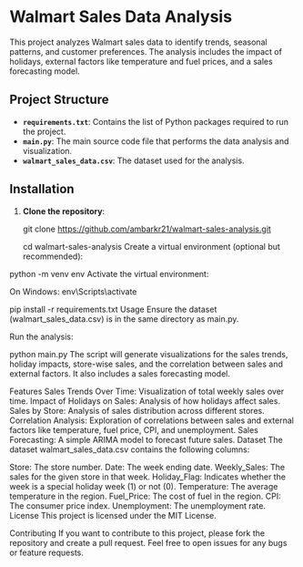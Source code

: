 # Walmart Sales Data Analysis

This project analyzes Walmart sales data to identify trends, seasonal patterns, and customer preferences. The analysis includes the impact of holidays, external factors like temperature and fuel prices, and a sales forecasting model.

## Project Structure

- **`requirements.txt`**: Contains the list of Python packages required to run the project.
- **`main.py`**: The main source code file that performs the data analysis and visualization.
- **`walmart_sales_data.csv`**: The dataset used for the analysis.

## Installation

1. **Clone the repository**:
   
   git clone https://github.com/ambarkr21/walmart-sales-analysis.git
   
   cd walmart-sales-analysis
Create a virtual environment (optional but recommended):

python -m venv env
Activate the virtual environment:

On Windows:
env\Scripts\activate


pip install -r requirements.txt
Usage
Ensure the dataset (walmart_sales_data.csv) is in the same directory as main.py.

Run the analysis:

python main.py
The script will generate visualizations for the sales trends, holiday impacts, store-wise sales, and the correlation between sales and external factors. It also includes a sales forecasting model.

Features
Sales Trends Over Time: Visualization of total weekly sales over time.
Impact of Holidays on Sales: Analysis of how holidays affect sales.
Sales by Store: Analysis of sales distribution across different stores.
Correlation Analysis: Exploration of correlations between sales and external factors like temperature, fuel price, CPI, and unemployment.
Sales Forecasting: A simple ARIMA model to forecast future sales.
Dataset
The dataset walmart_sales_data.csv contains the following columns:

Store: The store number.
Date: The week ending date.
Weekly_Sales: The sales for the given store in that week.
Holiday_Flag: Indicates whether the week is a special holiday week (1) or not (0).
Temperature: The average temperature in the region.
Fuel_Price: The cost of fuel in the region.
CPI: The consumer price index.
Unemployment: The unemployment rate.
License
This project is licensed under the MIT License.

Contributing
If you want to contribute to this project, please fork the repository and create a pull request. Feel free to open issues for any bugs or feature requests.
